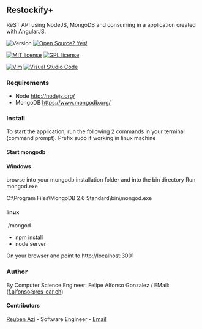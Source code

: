 ## Restockify+
ReST API using NodeJS, MongoDB and consuming in a application created with AngularJS. 

![Version](https://img.shields.io/github/release/NymexData/Restockify.svg?style=flat&color=blue)
[![Open Source? Yes!](https://badgen.net/badge/Open%20Source%20%3F/Yes%21/blue?icon=github)](https://github.com/Naereen/badges/)

[![MIT license](https://img.shields.io/badge/License-MIT-blue.svg)](https://lbesson.mit-license.org/)
[![GPL license](https://img.shields.io/badge/License-GPL-blue.svg)](http://perso.crans.org/besson/LICENSE.html)


[![Vim](https://img.shields.io/badge/--019733?logo=vim)](https://www.vim.org/)
[![Visual Studio Code](https://img.shields.io/badge/--007ACC?logo=visual%20studio%20code&logoColor=ffffff)](https://code.visualstudio.com/)

### Requirements
* Node http://nodejs.org/
* MongoDB https://www.mongodb.org/

### Install
To start the application, run the following 2 commands in your terminal (command prompt).
Prefix sudo if working in linux machine

#### Start mongodb
#### Windows
browse into your mongodb installation folder and into the bin directory
Run mongod.exe

C:\Program Files\MongoDB 2.6 Standard\bin\mongod.exe

#### linux
./mongod

* npm install
* node server

On your browser and point to http://localhost:3001

### Author
By Computer Science Engineer: Felipe Alfonso Gonzalez / EMail: (f.alfonso@res-ear.ch)

#### Contributors
[Reuben Azi](https://geekyourselfblog.wordpress.com/) - Software Engineer - [Email](mailto:cheerantz@gmail.com) 


